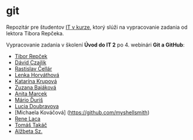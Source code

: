 # git
Repozitár pre študentov [IT v kurze](https://www.itvkurze.sk/), ktorý slúži na vypracovanie zadania od lektora Tibora Repčeka.

Vypracovanie zadania v školení **Úvod do IT 2** po 4. webinári **Git a GitHub**:

- [Tibor Repček](https://github.com/tiborepcek)
- [Dávid Czajlik](https://github.com/Cajlo89)
- [Rastislav Čellár](https://github.com/Marrr2)
- [Lenka Horváthová](https://github.com/lenkahorv)
- [Katarína Krupová](https://github.com/22kate)
- [Zuzana Bajáková](https://github.com/thezuz8)
- [Anita Marcek](https://github.com/AnitaMarcek)
- [Mário Ďuriš](https://github.com/MarioDuris)
- [Lucia Doubravova](https://github.com/LuciaDoub)
- [Michaela Kováčová] (https://github.com/myshellsmith)
- [Rene Laca](https://github.com/renelaca)
- [Tomáš Takáč](https://github.com/TomTeki)
- [Alžbeta Sz.](https://github.com/BettySz)